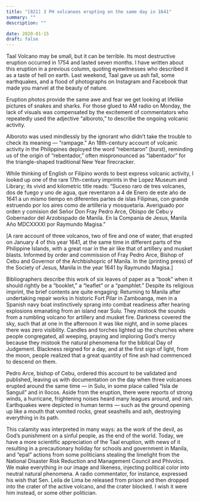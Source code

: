 ```yaml
---
title: "[821] 3 PH volcanoes erupting on the same day in 1641"
summary: ""
description: ""

date: 2020-01-15
draft: false
---
```



Taal Volcano may be small, but it can be terrible. Its most destructive eruption occurred in 1754 and lasted seven months. I have written about this eruption in a previous column, quoting eyewitnesses who described it as a taste of hell on earth. Last weekend, Taal gave us ash fall, some earthquakes, and a flood of photographs on Instagram and Facebook that made you marvel at the beauty of nature.

Eruption photos provide the same awe and fear we get looking at lifelike pictures of snakes and sharks. For those glued to AM radio on Monday, the lack of visuals was compensated by the excitement of commentators who repeatedly used the adjective “alboroto,” to describe the ongoing volcanic activity.

Alboroto was used mindlessly by the ignorant who didn’t take the trouble to check its meaning — “rampage.” An 18th-century account of volcanic activity in the Philippines deployed the word “rebentaron” (burst), reminding us of the origin of “rebentador,” often mispronounced as “labentador” for the triangle-shaped traditional New Year firecracker.

While thinking of English or Filipino words to best express volcanic activity, I looked up one of the rare 17th-century imprints in the Lopez Museum and Library; its vivid and kilometric title reads: “Suceso raro de tres volcanes, dos de fuego y uno de agua, que reventaron a 4 de Enero de este año de 1641 a un mismo tiempo en diferentes partes de islas Filipinas, con grande estruendo por los aires como de artilleria y mosquetaria. Averiguado por orden y comision del Señor Don Fray Pedro Arce, Obispo de Cebu y Gobernador del Arzobispado de Manila. En la Compania de Jesus, Manila Año MDCXXXXI por Raymundo Magisa.”

[A rare account of three volcanos, two of fire and one of water, that erupted on January 4 of this year 1641, at the same time in different parts of the Philippine Islands, with a great roar in the air like that of artillery and musket blasts. Informed by order and commission of Fray Pedro Arce, Bishop of Cebu and Governor of the Archbishopric of Manila. In the (printing press) of the Society of Jesus, Manila in the year 1641 by Raymundo Magisa.]

Bibliographers describe this work of six leaves of paper as a “book” when it should rightly be a “booklet,” a “leaflet” or a “pamphlet.” Despite its religious imprint, the brief contents are quite engaging: Returning to Manila after undertaking repair works in historic Fort Pilar in Zamboanga, men in a Spanish navy boat instinctively sprang into combat readiness after hearing explosions emanating from an island near Sulu. They mistook the sounds from a rumbling volcano for artillery and musket fire. Darkness covered the sky, such that at one in the afternoon it was like night, and in some places there was zero visibility. Candles and torches lighted up the churches where people congregated, all weeping, praying and imploring God’s mercy because they mistook the natural phenomena for the biblical Day of Judgement. Blackness reigned for a day, and at the first sign of light, from the moon, people realized that a great quantity of fine ash had commenced to descend on them.

Pedro Arce, bishop of Cebu, ordered this account to be validated and published, leaving us with documentation on the day when three volcanoes erupted around the same time — in Sulu, in some place called “Isla de Sanguil” and in Ilocos. Aside from the eruption, there were reports of strong winds, a hurricane, frightening noises heard many leagues around, and rain. Earthquakes were depicted in human terms — such as the ground opening up like a mouth that vomited rocks, great seashells and ash, destroying everything in its path.

This calamity was interpreted in many ways: as the work of the devil, as God’s punishment on a sinful people, as the end of the world. Today, we have a more scientific appreciation of the Taal eruption, with news of it resulting in a precautionary holiday for schools and government in Manila, and “epal” actions from some politicians stealing the limelight from the National Disaster Risk Reduction and Management Council and Phivolcs. We make everything in our image and likeness, injecting political color into neutral natural phenomena. A radio commentator, for instance, expressed his wish that Sen. Leila de Lima be released from prison and then dropped into the crater of the active volcano, and the crater blocked. I wish it were him instead, or some other politician.
